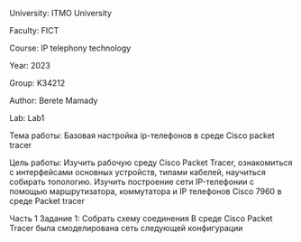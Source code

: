 University: ITMO University

Faculty: FICT

Course: IP telephony technology

Year: 2023

Group: K34212

Author: Berete Mamady

Lab: Lab1

Тема работы: Базовая настройка ip-телефонов в среде Сisco packet tracer 

Цель работы: Изучить рабочую среду Cisco Packet Tracer, ознакомиться с интерфейсами основных устройств, типами кабелей, научиться собирать топологию. Изучить построение сети IP-телефонии с помощью маршрутизатора, коммутатора и IP телефонов Cisco 7960 в среде Packet tracer

Часть 1 Задание 1: Собрать схему соединения В среде Cisco Packet Tracer была смоделирована сеть следующей конфигурации 

